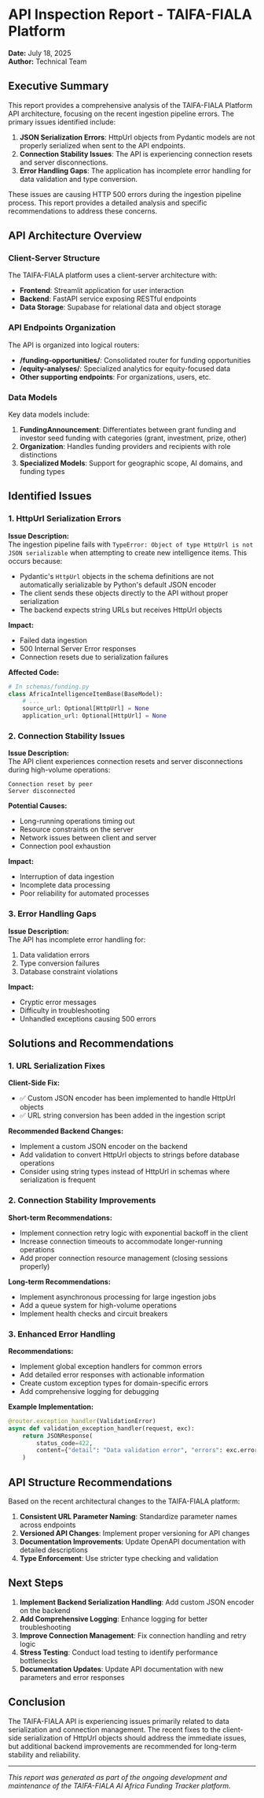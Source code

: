 # API Inspection Report - TAIFA-FIALA Platform
**Date:** July 18, 2025  
**Author:** Technical Team

## Executive Summary

This report provides a comprehensive analysis of the TAIFA-FIALA Platform API architecture, focusing on the recent ingestion pipeline errors. The primary issues identified include:

1. **JSON Serialization Errors**: HttpUrl objects from Pydantic models are not properly serialized when sent to the API endpoints.
2. **Connection Stability Issues**: The API is experiencing connection resets and server disconnections.
3. **Error Handling Gaps**: The application has incomplete error handling for data validation and type conversion.

These issues are causing HTTP 500 errors during the ingestion pipeline process. This report provides a detailed analysis and specific recommendations to address these concerns.

## API Architecture Overview

### Client-Server Structure

The TAIFA-FIALA platform uses a client-server architecture with:

- **Frontend**: Streamlit application for user interaction
- **Backend**: FastAPI service exposing RESTful endpoints
- **Data Storage**: Supabase for relational data and object storage

### API Endpoints Organization

The API is organized into logical routers:

- **/funding-opportunities/**: Consolidated router for funding opportunities
- **/equity-analyses/**: Specialized analytics for equity-focused data
- **Other supporting endpoints**: For organizations, users, etc.

### Data Models

Key data models include:

1. **FundingAnnouncement**: Differentiates between grant funding and investor seed funding with categories (grant, investment, prize, other)
2. **Organization**: Handles funding providers and recipients with role distinctions
3. **Specialized Models**: Support for geographic scope, AI domains, and funding types

## Identified Issues

### 1. HttpUrl Serialization Errors

**Issue Description:**  
The ingestion pipeline fails with `TypeError: Object of type HttpUrl is not JSON serializable` when attempting to create new intelligence items. This occurs because:

- Pydantic's `HttpUrl` objects in the schema definitions are not automatically serializable by Python's default JSON encoder
- The client sends these objects directly to the API without proper serialization
- The backend expects string URLs but receives HttpUrl objects

**Impact:**  
- Failed data ingestion
- 500 Internal Server Error responses
- Connection resets due to serialization failures

**Affected Code:**
```python
# In schemas/funding.py
class AfricaIntelligenceItemBase(BaseModel):
    # ...
    source_url: Optional[HttpUrl] = None
    application_url: Optional[HttpUrl] = None
```

### 2. Connection Stability Issues

**Issue Description:**  
The API client experiences connection resets and server disconnections during high-volume operations:

```
Connection reset by peer
Server disconnected
```

**Potential Causes:**
- Long-running operations timing out
- Resource constraints on the server
- Network issues between client and server
- Connection pool exhaustion

**Impact:**
- Interruption of data ingestion
- Incomplete data processing
- Poor reliability for automated processes

### 3. Error Handling Gaps

**Issue Description:**  
The API has incomplete error handling for:

1. Data validation errors
2. Type conversion failures
3. Database constraint violations

**Impact:**
- Cryptic error messages
- Difficulty in troubleshooting
- Unhandled exceptions causing 500 errors

## Solutions and Recommendations

### 1. URL Serialization Fixes

**Client-Side Fix:**
- ✅ Custom JSON encoder has been implemented to handle HttpUrl objects
- ✅ URL string conversion has been added in the ingestion script

**Recommended Backend Changes:**
- Implement a custom JSON encoder on the backend
- Add validation to convert HttpUrl objects to strings before database operations
- Consider using string types instead of HttpUrl in schemas where serialization is frequent

### 2. Connection Stability Improvements

**Short-term Recommendations:**
- Implement connection retry logic with exponential backoff in the client
- Increase connection timeouts to accommodate longer-running operations
- Add proper connection resource management (closing sessions properly)

**Long-term Recommendations:**
- Implement asynchronous processing for large ingestion jobs
- Add a queue system for high-volume operations
- Implement health checks and circuit breakers

### 3. Enhanced Error Handling

**Recommendations:**
- Implement global exception handlers for common errors
- Add detailed error responses with actionable information
- Create custom exception types for domain-specific errors
- Add comprehensive logging for debugging

**Example Implementation:**
```python
@router.exception_handler(ValidationError)
async def validation_exception_handler(request, exc):
    return JSONResponse(
        status_code=422,
        content={"detail": "Data validation error", "errors": exc.errors()},
    )
```

## API Structure Recommendations

Based on the recent architectural changes to the TAIFA-FIALA platform:

1. **Consistent URL Parameter Naming**: Standardize parameter names across endpoints
2. **Versioned API Changes**: Implement proper versioning for API changes
3. **Documentation Improvements**: Update OpenAPI documentation with detailed descriptions
4. **Type Enforcement**: Use stricter type checking and validation

## Next Steps

1. **Implement Backend Serialization Handling**: Add custom JSON encoder on the backend
2. **Add Comprehensive Logging**: Enhance logging for better troubleshooting
3. **Improve Connection Management**: Fix connection handling and retry logic
4. **Stress Testing**: Conduct load testing to identify performance bottlenecks
5. **Documentation Updates**: Update API documentation with new parameters and error responses

## Conclusion

The TAIFA-FIALA API is experiencing issues primarily related to data serialization and connection management. The recent fixes to the client-side serialization of HttpUrl objects should address the immediate issues, but additional backend improvements are recommended for long-term stability and reliability.

---

*This report was generated as part of the ongoing development and maintenance of the TAIFA-FIALA AI Africa Funding Tracker platform.*
